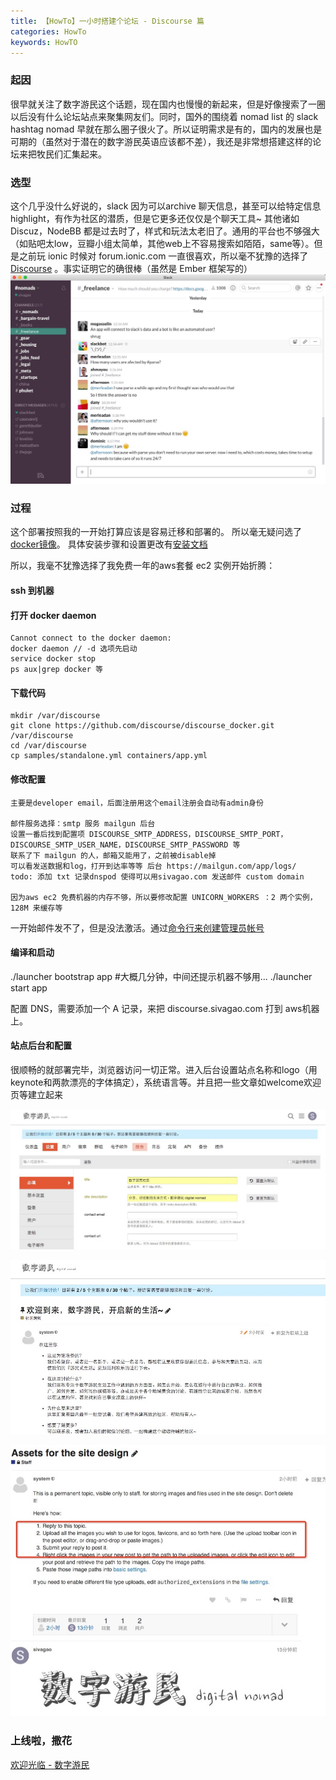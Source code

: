 ```yaml
---
title: 【HowTo】一小时搭建个论坛 - Discourse 篇
categories: HowTo
keywords: HowTO
---
```


### 起因
很早就关注了数字游民这个话题，现在国内也慢慢的新起来，但是好像搜索了一圈以后没有什么论坛站点来聚集网友们。同时，国外的围绕着 nomad list 的 slack hashtag nomad 早就在那么圈子很火了。所以证明需求是有的，国内的发展也是可期的（虽然对于潜在的数字游民英语应该都不差），我还是非常想搭建这样的论坛来把牧民们汇集起来。

### 选型
这个几乎没什么好说的，slack 因为可以archive 聊天信息，甚至可以给特定信息 highlight，有作为社区的潜质，但是它更多还仅仅是个聊天工具~ 其他诸如Discuz，NodeBB 都是过去时了，样式和玩法太老旧了。通用的平台也不够强大（如贴吧太low，豆瓣小组太简单，其他web上不容易搜索如陌陌，same等）。但是之前玩 ionic 时候对 forum.ionic.com 一直很喜欢，所以毫不犹豫的选择了 [Discourse](http://www.discourse.org/) 。事实证明它的确很棒（虽然是 Ember 框架写的）
![QQ20160131-3](media/QQ20160131-3.jpg)

### 过程
这个部署按照我的一开始打算应该是容易迁移和部署的。 所以毫无疑问选了 [docker镜像](https://github.com/discourse/discourse_docker)。 具体安装步骤和设置更改有[安装文档](https://github.com/discourse/discourse/blob/master/docs/INSTALL-cloud.md)

所以，我毫不犹豫选择了我免费一年的aws套餐 ec2 实例开始折腾：
#### ssh 到机器
#### 打开 docker daemon

```shell
Cannot connect to the docker daemon:
docker daemon // -d 选项先启动
service docker stop
ps aux|grep docker 等
```

#### 下载代码

```shell
mkdir /var/discourse
git clone https://github.com/discourse/discourse_docker.git /var/discourse
cd /var/discourse
cp samples/standalone.yml containers/app.yml
```

#### 修改配置

```shell
主要是developer email，后面注册用这个email注册会自动有admin身份

邮件服务选择：smtp 服务 mailgun 后台
设置一番后找到配置项 DISCOURSE_SMTP_ADDRESS，DISCOURSE_SMTP_PORT，DISCOURSE_SMTP_USER_NAME，DISCOURSE_SMTP_PASSWORD 等
联系了下 mailgun 的人，邮箱又能用了，之前被disable掉
可以看发送数据和log，打开到达率等等 后台 https://mailgun.com/app/logs/
todo: 添加 txt 记录dnspod 使得可以用sivagao.com 发送邮件 custom domain

因为aws ec2 免费机器的内存不够，所以要修改配置 UNICORN_WORKERS ：2 两个实例，128M 来缓存等
```

一开始邮件发不了，但是没法激活。通过[命令行来创建管理员帐号](https://meta.discourse.org/t/create-admin-account-from-console/17274)


#### 编译和启动

./launcher bootstrap app #大概几分钟，中间还提示机器不够用... 
./launcher start app

配置 DNS，需要添加一个 A 记录，来把 discourse.sivagao.com 打到 aws机器上。


#### 站点后台和配置
很顺畅的就部署完毕，浏览器访问一切正常。进入后台设置站点名称和logo（用keynote和两款漂亮的字体搞定），系统语言等。并且把一些文章如welcome欢迎页等建立起来

![QQ20160131-0](media/QQ20160131-0.jpg)

![QQ20160131-2](media/QQ20160131-2.jpg)

![QQ20160131-1](media/QQ20160131-1.jpg)


### 上线啦，撒花

[欢迎光临 - 数字游民](http://discourse.sivagao.com)


